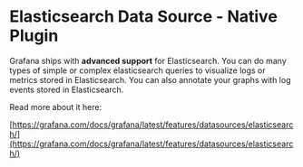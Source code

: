 # Elasticsearch Data Source -  Native Plugin

Grafana ships with **advanced support** for Elasticsearch. You can do many types of simple or complex elasticsearch queries to visualize logs or metrics stored in Elasticsearch. You can also annotate your graphs with log events stored in Elasticsearch.

Read more about it here:

[https://grafana.com/docs/grafana/latest/features/datasources/elasticsearch/](https://grafana.com/docs/grafana/latest/features/datasources/elasticsearch/)

